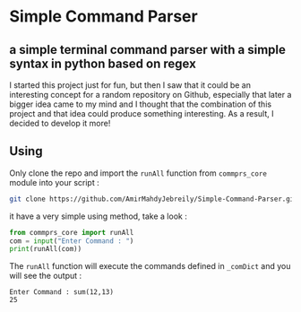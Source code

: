 # Simple Command Parser
a simple terminal command parser with a simple syntax in python based on regex  
-  
I started this project just for fun, but then I saw that it could be an interesting concept for a random repository on Github, especially that later a bigger idea came to my mind and I thought that the combination of this project and that idea could produce something interesting. As a result, I decided to develop it more!

## Using
Only clone the repo and import the `runAll` function from `commprs_core` module into your script : 
```bash
git clone https://github.com/AmirMahdyJebreily/Simple-Command-Parser.git
```
it have a very simple using method, take a look :  
```python
from commprs_core import runAll
com = input("Enter Command : ")
print(runAll(com))
```  
The `runAll` function will execute the commands defined in `_comDict` and you will see the output : 
```
Enter Command : sum(12,13)
25
```
